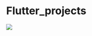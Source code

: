 # Flutter_projects
<img src="images/Screenshot_2019-04-29-20-05-17.pngimages/Screenshot_2019-04-29-20-05-17.png">
